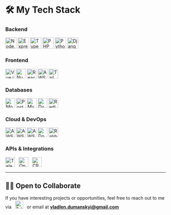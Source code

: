 # 🛠 My Tech Stack

### Backend

<p align="left">

  <img height="35" src="https://img.shields.io/badge/Node.js-207f34?style=for-the-badge&logo=node.js&logoColor=white" alt="Node.js" />
  <img height="35" src="https://img.shields.io/badge/Express-0e9c2c?style=for-the-badge&logo=express&logoColor=white" alt="Express" />
  <img height="35" src="https://img.shields.io/badge/TypeScript-007ACC?style=for-the-badge&logo=typescript&logoColor=white" alt="TypeScript" />
  <img height="35" src="https://img.shields.io/badge/PHP-777BB4?style=for-the-badge&logo=php&logoColor=white" alt="PHP" />
  <img height="35" src="https://img.shields.io/badge/Python-3776AB?style=for-the-badge&logo=python&logoColor=white" alt="Python" />
  <img height="35" src="https://img.shields.io/badge/Django-092E20?style=for-the-badge&logo=django&logoColor=white" alt="Django" />
</p>

### Frontend
<p align="left">
  <img height="30" src="https://img.shields.io/badge/Vue.js-4FC08D?style=for-the-badge&logo=vue.js&logoColor=white" alt="Vue.js" />
  <img height="30" src="https://img.shields.io/badge/Nuxt.js-00C58E?style=for-the-badge&logo=nuxt.js&logoColor=white" alt="Nuxt.js" />
  <img height="30" src="https://img.shields.io/badge/React-02b2c3?style=for-the-badge&logo=react&logoColor=white" alt="React" />
  <img height="30" src="https://img.shields.io/badge/AWS%20Amplify-FF9900?style=for-the-badge&logo=aws-amplify&logoColor=white" alt="AWS Amplify" />
  <img height="30" src="https://img.shields.io/badge/Tailwind_CSS-10a79f?style=for-the-badge&logo=tailwind-css&logoColor=white" alt="TailwindCSS" />
</p>

### Databases
<p align="left">
  <img height="30" src="https://img.shields.io/badge/MongoDB-47A248?style=for-the-badge&logo=mongodb&logoColor=white" alt="MongoDB" />
  <img height="30" src="https://img.shields.io/badge/PostgreSQL-336791?style=for-the-badge&logo=postgresql&logoColor=white" alt="PostgreSQL" />
  <img height="30" src="https://img.shields.io/badge/MySQL-4479A1?style=for-the-badge&logo=mysql&logoColor=white" alt="MySQL" />
  <img height="30" src="https://img.shields.io/badge/DynamoDB-4053D6?style=for-the-badge&logo=amazon-dynamodb&logoColor=white" alt="DynamoDB" />
  <img height="30" src="https://img.shields.io/badge/Redis-DC382D?style=for-the-badge&logo=redis&logoColor=white" alt="Redis" />
</p>

### Cloud & DevOps
<p align="left">
  <img height="30" src="https://img.shields.io/badge/AWS-232F3E?style=for-the-badge&logo=amazon-aws&logoColor=white" alt="AWS" />
  <img height="30" src="https://img.shields.io/badge/AWS%20API%20Gateway-FF4F8B?style=for-the-badge&logo=amazon-api-gateway&logoColor=white" alt="AWS API Gateway" />
  <img height="30" src="https://img.shields.io/badge/AWS%20Lambda-FF9900?style=for-the-badge&logo=aws-lambda&logoColor=white" alt="AWS Lambda" />
  <img height="30" src="https://img.shields.io/badge/Docker-2496ED?style=for-the-badge&logo=docker&logoColor=white" alt="Docker" />
  <img height="30" src="https://img.shields.io/badge/RabbitMQ-FF6600?style=for-the-badge&logo=rabbitmq&logoColor=white" alt="RabbitMQ" />
</p>

### APIs & Integrations
<p align="left">
  <img height="30" src="https://img.shields.io/badge/Telegram%20API-2CA5E0?style=for-the-badge&logo=telegram&logoColor=white" alt="Telegram API" />&nbsp;&nbsp;
  <img height="30" src="https://img.shields.io/badge/OpenAI%20API-412991?style=for-the-badge&logo=openai&logoColor=white" alt="OpenAI API" />&nbsp;&nbsp;
  <img height="30" src="https://img.shields.io/badge/CRM-FF9900?style=for-the-badge&logo=crm&logoColor=white" alt="CRM" />
</p>

---

## 🧑‍💻 Open to Collaborate
If you have interesting projects or opportunities, feel free to reach out to me via &nbsp;
<a target="_blank" href="https://t.me/SoVladlen13"><span><img src="https://upload.wikimedia.org/wikipedia/commons/8/82/Telegram_logo.svg" alt="Telegram" width="25" height="25" /></span></a> &nbsp;
or email at **vladlen.dumanskyi@gmail.com**
